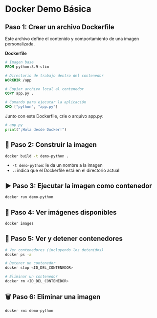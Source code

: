 # Docker Demo Básica

## Paso 1: Crear un archivo Dockerfile
Este archivo define el contenido y comportamiento de una imagen personalizada.

**Dockerfile**
```dockerfile
# Imagen base
FROM python:3.9-slim

# Directorio de trabajo dentro del contenedor
WORKDIR /app

# Copiar archivo local al contenedor
COPY app.py .

# Comando para ejecutar la aplicación
CMD ["python", "app.py"]
```

Junto con este Dockerfile, crie o arquivo app.py:

```python
# app.py
print("¡Hola desde Docker!")
```

## 🔧 Paso 2: Construir la imagen
```bash
docker build -t demo-python .
```
- `-t demo-python`: le da un nombre a la imagen
- `.`: indica que el Dockerfile está en el directorio actual

## ▶️ Paso 3: Ejecutar la imagen como contenedor
```bash
docker run demo-python
```

## 📃 Paso 4: Ver imágenes disponibles
```bash
docker images
```

## 🛑 Paso 5: Ver y detener contenedores
```bash
# Ver contenedores (incluyendo los detenidos)
docker ps -a

# Detener un contenedor
docker stop <ID_DEL_CONTENEDOR>

# Eliminar un contenedor
docker rm <ID_DEL_CONTENEDOR>
```

## 🗑️ Paso 6: Eliminar una imagen
```bash
docker rmi demo-python
```

